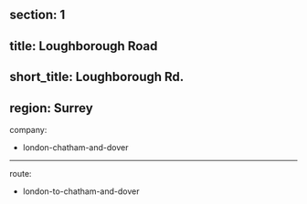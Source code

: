 section: 1
----
title: Loughborough Road
----
short_title: Loughborough Rd.
----
region: Surrey
----
company:
- london-chatham-and-dover
----
route:
- london-to-chatham-and-dover
